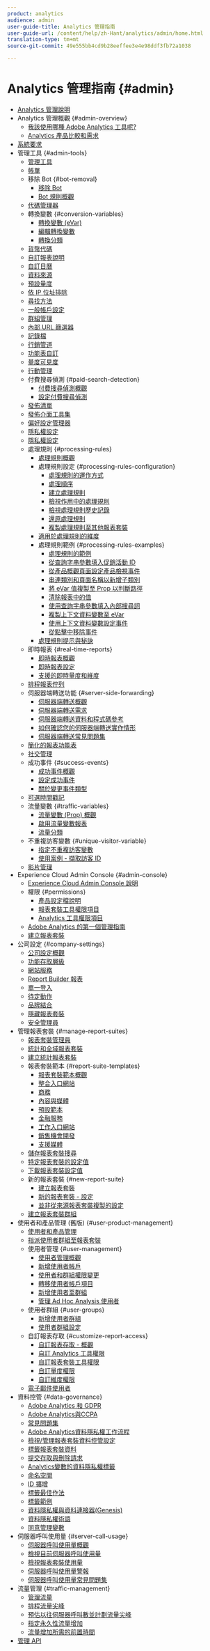 ```yaml
---
product: analytics
audience: admin
user-guide-title: Analytics 管理指南
user-guide-url: /content/help/zh-Hant/analytics/admin/home.html
translation-type: tm+mt
source-git-commit: 49e555bb4cd9b28eeffee3e4e98ddf3fb72a1038

---
```



# Analytics 管理指南 {#admin}

+ [Analytics 管理說明](home.md)
+ Analytics 管理概觀 {#admin-overview}
   + [我該使用哪種 Adobe Analytics 工具呢?](c-analytics-product-comparison/which-analytics-tool.md)
   + [Analytics 產品比較和需求](c-analytics-product-comparison/analytics-product-comparison.md)
+ [系統要求](c-system-requirements/sys-reqs.md)
+ 管理工具 {#admin-tools}
   + [管理工具](admin/c-admin-tools.md)
   + [帳單](admin/billing-admin.md)
   + 移除 Bot {#bot-removal}
      + [移除 Bot](admin/bot-removal/bot-removal.md)
      + [Bot 規則概觀](admin/bot-removal/bot-rules.md)
   + [代碼管理器](admin/code-manager-admin.md)
   + 轉換變數 {#conversion-variables}
      + [轉換變數 (eVar)](admin/conversion-var-admin/conversion-var-admin.md)
      + [編輯轉換變數](admin/conversion-var-admin/t-conversion-variables-admin.md)
      + [轉換分類](admin/conversion-var-admin/conversion-classifications.md)
   + [貨幣代碼](admin/currency.md)
   + [自訂報表說明](admin/custom-desc-admin.md)
   + [自訂日曆](admin/custom-calendar.md)
   + [資料來源](admin/data-sources.md)
   + [預設量度](admin/default-metrics.md)
   + [依 IP 位址排除](admin/exclude-ip.md)
   + [尋找方法](admin/finding-methods.md)
   + [一般帳戶設定](admin/general-acct-settings-admin.md)
   + [群組管理](admin/group.md)
   + [內部 URL 篩選器](admin/internal-url-filter-admin.md)
   + [記錄檔](admin/logs.md)
   + [行銷管道](admin/marketing-channels-admin.md)
   + [功能表自訂](admin/customize-menus.md)
   + [量度可見度](admin/metric-visibility.md)
   + [行動管理](admin/mobile-management.md)
   + 付費搜尋偵測 {#paid-search-detection}
      + [付費搜尋偵測概觀](admin/paid-search-detection/paid-search-detection.md)
      + [設定付費搜尋偵測](admin/paid-search-detection/t-paid-search-detection.md)
   + [發佈清單](admin/publishing-list.md)
   + [發佈介面工具集](admin/publishing-widgets-admin.md)
   + [偏好設定管理器](admin/preferences-manager.md)
   + [隱私權設定](admin/privacy-settings.md)
   + [隱私權設定](admin/privacy-reporting.md)
   + 處理規則 {#processing-rules}
      + [處理規則概觀](admin/c-processing-rules/processing-rules.md)
      + 處理規則設定 {#processing-rules-configuration}
         + [處理規則的運作方式](admin/c-processing-rules/c-processing-rules-configuration/processing-rules-about.md)
         + [處理順序](admin/c-processing-rules/c-processing-rules-configuration/processing-rule-order.md)
         + [建立處理規則](admin/c-processing-rules/c-processing-rules-configuration/t-processing-rules.md)
         + [檢視作用中的處理規則](admin/c-processing-rules/c-processing-rules-configuration/t-processing-rules-view.md)
         + [檢視處理規則歷史記錄](admin/c-processing-rules/c-processing-rules-configuration/t-processing-rule-view-history.md)
         + [還原處理規則](admin/c-processing-rules/c-processing-rules-configuration/t-processing-rules-restore.md)
         + [複製處理規則至其他報表套裝](admin/c-processing-rules/c-processing-rules-configuration/t-processing-rules-copy-to-rs.md)
      + [適用於處理規則的維度](admin/c-processing-rules/processing-rule-dimensions.md)
      + 處理規則範例 {#processing-rules-examples}
         + [處理規則的範例](admin/c-processing-rules/processing-rules-examples/processing-rules-examples.md)
         + [從查詢字串參數填入促銷活動 ID](admin/c-processing-rules/processing-rules-examples/processing-rules-populate-campaign-id.md)
         + [從產品概觀頁面設定產品檢視事件](admin/c-processing-rules/processing-rules-examples/setting-the-product-view-event.md)
         + [串連類別和頁面名稱以新增子類別](admin/c-processing-rules/processing-rules-examples/subcategory-concatenating.md)
         + [將 eVar 值複製至 Prop 以判斷路徑](admin/c-processing-rules/processing-rules-examples/processing-rules-determining-path.md)
         + [清除報表中的值](admin/c-processing-rules/processing-rules-examples/clean-up-values-in-a-report.md)
         + [使用查詢字串參數填入內部搜尋詞](admin/c-processing-rules/processing-rules-examples/processing-rules-populating-internal-search.md)
         + [複製上下文資料變數至 eVar](admin/c-processing-rules/processing-rules-examples/processing-rules-copy-context-data.md)
         + [使用上下文資料變數設定事件](admin/c-processing-rules/processing-rules-examples/processing-rules-copy-context-data-event.md)
         + [從點擊中移除事件](admin/c-processing-rules/processing-rules-examples/processing-rules-remove-event.md)
      + [處理規則提示與秘訣](admin/c-processing-rules/processing-rules-tips.md)
   + 即時報表 {#real-time-reports}
      + [即時報表概觀](admin/realtime/realtime.md)
      + [即時報表設定](admin/realtime/t-realtime-admin.md)
      + [支援的即時量度和維度](admin/realtime/realtime-metrics.md)
   + [排程報表佇列](admin/scheduled-reports-admin.md)
   + 伺服器端轉送功能 {#server-side-forwarding}
      + [伺服器端轉送概觀](admin/c-server-side-forwarding/ssf.md)
      + [伺服器端轉送需求](admin/c-server-side-forwarding/ssf-requirements.md)
      + [伺服器端轉送資料和程式碼參考](admin/c-server-side-forwarding/ssf-reference.md)
      + [如何確認您的伺服器端轉送實作情形](admin/c-server-side-forwarding/ssf-verify.md)
      + [伺服器端轉送常見問題集](admin/c-server-side-forwarding/ssf-faq.md)
   + [簡化的報表功能表](admin/t-simplified-menu.md)
   + [社交管理](admin/social-management.md)
   + 成功事件 {#success-events}
      + [成功事件概觀](admin/c-success-events/success-event.md)
      + [設定成功事件](admin/c-success-events/t-success-events.md)
      + [關於變更事件類型](admin/c-success-events/event-type.md)
   + [可選時間戳記](admin/timestamp-optional.md)
   + 流量變數 {#traffic-variables}
      + [流量變數 (Prop) 概觀](admin/c-traffic-variables/traffic-var.md)
      + [啟用流量變數報表](admin/c-traffic-variables/t-traffic-variable.md)
      + [流量分類](admin/c-traffic-variables/traffic-classifications.md)
   + 不重複訪客變數 {#unique-visitor-variable}
      + [指定不重複訪客變數](admin/unique-visitor-variable-admin/t-unique-visitor-variable.md)
      + [使用案例 - 擷取訪客 ID](admin/unique-visitor-variable-admin/extract-visitorids-usecase.md)
   + [影片管理](admin/video-management.md)
+ Experience Cloud Admin Console {#admin-console}
   + [Experience Cloud Admin Console 說明](admin-console/home.md)
   + 權限 {#permissions}
      + [產品設定檔說明](admin-console/permissions/product-profile.md)
      + [報表套裝工具權限項目](admin-console/permissions/report-suite-tools.md)
      + [Analytics 工具權限項目](admin-console/permissions/analytics-tools.md)
   + [Adobe Analytics 的第一個管理指南](admin-console/first-admin-guide.md)
   + [建立報表套裝](admin-console/create-report-suite.md)
+ 公司設定 {#company-settings}
   + [公司設定概觀](company/c-company-settings.md)
   + [功能存取層級](company/feature-access-levels.md)
   + [網站服務](company/web-services-admin.md)
   + [Report Builder 報表](company/report-builder-reports-admin.md)
   + [單一登入](company/single-signon-admin.md)
   + [待定動作](company/pending-actions-admin.md)
   + [品牌結合](company/co-branding-admin.md)
   + [隱藏報表套裝](company/c-hide-report-suites.md)
   + [安全管理員](company/security-manager.md)
+ 管理報表套裝 {#manage-report-suites}
   + [報表套裝管理員](c-manage-report-suites/report-suites-admin.md)
   + [統計和全域報表套裝](c-manage-report-suites/rollup-report-suite.md)
   + [建立統計報表套裝](c-manage-report-suites/t-rollups.md)
   + 報表套裝範本 {#report-suite-templates}
      + [報表套裝範本概觀](c-manage-report-suites/c-report-suite-templates/report-suite-templates.md)
      + [整合入口網站](c-manage-report-suites/c-report-suite-templates/aggregator-portal.md)
      + [商務](c-manage-report-suites/c-report-suite-templates/commerce-admin.md)
      + [內容與媒體](c-manage-report-suites/c-report-suite-templates/content-media.md)
      + [預設範本](c-manage-report-suites/c-report-suite-templates/default-rs-template.md)
      + [金融服務](c-manage-report-suites/c-report-suite-templates/financial-services.md)
      + [工作入口網站](c-manage-report-suites/c-report-suite-templates/job-portal.md)
      + [銷售機會開發](c-manage-report-suites/c-report-suite-templates/lead-generation.md)
      + [支援媒體](c-manage-report-suites/c-report-suite-templates/support-media.md)
   + [儲存報表套裝搜尋](c-manage-report-suites/t-report-suite-saved-search.md)
   + [特定報表套裝的設定值](c-manage-report-suites/individual-rs-settings.md)
   + [下載報表套裝設定值](c-manage-report-suites/t-download-rs-settings.md)
   + 新的報表套裝 {#new-report-suite}
      + [建立報表套裝](c-manage-report-suites/c-new-report-suite/t-create-a-report-suite.md)
      + [新的報表套裝 - 設定](c-manage-report-suites/c-new-report-suite/new-report-suite.md)
      + [並非從來源報表套裝複製的設定](c-manage-report-suites/c-new-report-suite/settings-not-copied-from-rs.md)
   + [建立報表套裝群組](c-manage-report-suites/t-create-rs-group.md)
+ 使用者和產品管理 (舊版) {#user-product-management}
   + [使用者和產品管理](user-management2/user-management.md)
   + [指派使用者群組至報表套裝](user-management2/t-group-access-report-suite.md)
   + 使用者管理 {#user-management}
      + [使用者管理概觀](user-management2/c-user-management/users.md)
      + [新增使用者帳戶](user-management2/c-user-management/t-add-user-account.md)
      + [使用者和群組權限變更](user-management2/c-user-management/permissions-changes.md)
      + [轉移使用者帳戶項目](user-management2/c-user-management/t-transfer-user-accout-privileges.md)
      + [新增使用者至群組](user-management2/c-user-management/t-add-user-to-group.md)
      + [管理 Ad Hoc Analysis 使用者](user-management2/c-user-management/t-manage-dsc-users-admin.md)
   + 使用者群組 {#user-groups}
      + [新增使用者群組](user-management2/c-user-groups/t-user-group.md)
      + [使用者群組設定](user-management2/c-user-groups/groups.md)
   + 自訂報表存取 {#customize-report-access}
      + [自訂報表存取 - 概觀](user-management2/c-customize-report-access/groups-customize-report-access.md)
      + [自訂 Analytics 工具權限](user-management2/c-customize-report-access/groups-analytics-tools.md)
      + [自訂報表套裝工具權限](user-management2/c-customize-report-access/groups-report-suite-tools.md)
      + [自訂量度權限](user-management2/c-customize-report-access/groups-metrics.md)
      + [自訂維度權限](user-management2/c-customize-report-access/groups-dimensions.md)
   + [電子郵件使用者](user-management2/t-email-users.md)
+ 資料控管 {#data-governance}
   + [Adobe Analytics 和 GDPR](c-data-governance/an-gdpr-overview.md)
   + [Adobe Analytics與CCPA](c-data-governance/an-ccpa-overview.md)
   + [常見問題集](c-data-governance/gdpr-faq.md)
   + [Adobe Analytics資料隱私權工作流程](c-data-governance/an-gdpr-workflow.md)
   + [檢視/管理報表套裝資料控管設定](c-data-governance/gdpr-view-settings.md)
   + [標籤報表套裝資料](c-data-governance/gdpr-setup-reportsuite.md)
   + [提交存取與刪除請求](c-data-governance/gdpr-submit-access-delete.md)
   + [Analytics變數的資料隱私權標籤](c-data-governance/gdpr-labels.md)
   + [命名空間](c-data-governance/gdpr-namespaces.md)
   + [ID 擴增](c-data-governance/gdpr-id-expansion.md)
   + [標籤最佳作法](c-data-governance/gdpr-analytics-ids.md)
   + [標籤範例](c-data-governance/gdpr-labeling-example.md)
   + [資料隱私權與資料連接器(Genesis)](c-data-governance/data-connectors-gdpr.md)
   + [資料隱私權術語](c-data-governance/gdpr-terminology.md)
   + [同意管理變數](c-data-governance/consent-variables.md)
+ 伺服器呼叫使用量 {#server-call-usage}
   + [伺服器呼叫使用量概觀](c-server-call-usage/overage-overview.md)
   + [檢視目前伺服器呼叫使用量](c-server-call-usage/server-call-usage-dashboard.md)
   + [檢視報表套裝使用量](c-server-call-usage/report-suite-usage.md)
   + [伺服器呼叫使用量警報](c-server-call-usage/scu-alerts.md)
   + [伺服器呼叫使用量常見問題集](c-server-call-usage/overage-faq.md)
+ 流量管理 {#traffic-management}
   + [管理流量](c-traffic-management/traffic-management.md)
   + [排程流量尖峰](c-traffic-management/t-traffic-schedule-spike.md)
   + [預估以往伺服器呼叫數並計劃流量尖峰](c-traffic-management/traffic-spike-estimate-past-server-calls.md)
   + [指定永久性流量增加](c-traffic-management/t-traffic-permanent.md)
   + [流量增加所需的前置時間](c-traffic-management/traffic-lead-time.md)
+ [管理 API](c-admin-api/c-admin-api.md)
